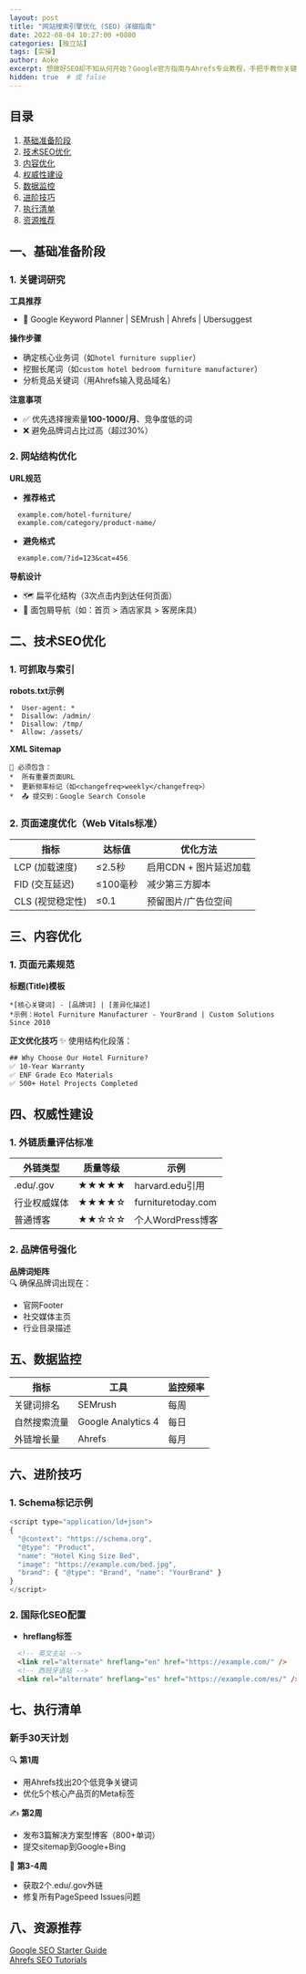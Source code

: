 ```yaml
---
layout: post
title: "网站搜索引擎优化 (SEO) 详细指南"
date: 2022-08-04 10:27:00 +0800
categories: [独立站]
tags: [实操]
author: Aoke
excerpt: 想做好SEO却不知从何开始？Google官方指南与Ahrefs专业教程，手把手教你关键词挖掘、页面优化和流量增长方法！"
hidden: true  # 或 false
---
```


## 目录
1. [基础准备阶段](#一基础准备阶段)  
2. [技术SEO优化](#二技术seo优化)  
3. [内容优化](#三内容优化)  
4. [权威性建设](#四权威性建设)  
5. [数据监控](#五数据监控)  
6. [进阶技巧](#六进阶技巧)  
7. [执行清单](#七执行清单)
9. [资源推荐](#八资源推荐)

## 一、基础准备阶段

### 1. 关键词研究
​**工具推荐**  
* 🔧 Google Keyword Planner | SEMrush | Ahrefs | Ubersuggest  

**操作步骤**  
* 确定核心业务词（如`hotel furniture supplier`）  
* 挖掘长尾词（如`custom hotel bedroom furniture manufacturer`）  
* 分析竞品关键词（用Ahrefs输入竞品域名）  

**注意事项**  
* ✅ 优先选择搜索量**100-1000/月**、竞争度低的词  
* ❌ 避免品牌词占比过高（超过30%）

### 2. 网站结构优化
**URL规范**  
   * **推荐格式**
```
  example.com/hotel-furniture/  
  example.com/category/product-name/
```
  * **避免格式**
```
  example.com/?id=123&cat=456
```

​**导航设计**  
* 🗺️ 扁平化结构（3次点击内到达任何页面）
* 🔗 面包屑导航（如：首页 > 酒店家具 > 客房床具）

## 二、技术SEO优化
### 1. 可抓取与索引
**robots.txt示例**  
```
*  User-agent: *
*  Disallow: /admin/
*  Disallow: /tmp/
*  Allow: /assets/
```

**​XML Sitemap**
```
📌 必须包含：
*  所有重要页面URL
*  更新频率标记（如<changefreq>weekly</changefreq>）
*  📤 提交到：Google Search Console
```


### 2. 页面速度优化（Web Vitals标准）
| 指标              | 达标值       | 优化方法                  |
|-------------------|-------------|--------------------------|
| LCP (加载速度)     | ≤2.5秒      | 启用CDN + 图片延迟加载    |
| FID (交互延迟)     | ≤100毫秒    | 减少第三方脚本            |
| CLS (视觉稳定性)   | ≤0.1        | 预留图片/广告位空间       |

## 三、内容优化
### 1. 页面元素规范
**标题(Title)模板**  
```
*[核心关键词] - [品牌词] | [差异化描述]  
*示例：Hotel Furniture Manufacturer - YourBrand | Custom Solutions Since 2010
```

​**正文优化技巧**
✨ 使用结构化段落：
```html
## Why Choose Our Hotel Furniture?  
✅ 10-Year Warranty  
✅ ENF Grade Eco Materials  
✅ 500+ Hotel Projects Completed
```

## 四、权威性建设

### 1. 外链质量评估标准
| 外链类型          | 质量等级 | 示例                  |
|-------------------|---------|-----------------------|
| .edu/.gov         | ★★★★★  | harvard.edu引用       |
| 行业权威媒体       | ★★★★☆   | furnituretoday.com     |
| 普通博客           | ★★☆☆☆   | 个人WordPress博客      |

### 2. 品牌信号强化
​**品牌词矩阵**  
  🔍 确保品牌词出现在：
  - 官网Footer  
  - 社交媒体主页  
  - 行业目录描述  

## 五、数据监控
| 指标                | 工具                | 监控频率 |
|---------------------|---------------------|----------|
| 关键词排名          | SEMrush             | 每周     |
| 自然搜索流量        | Google Analytics 4  | 每日     |
| 外链增长量          | Ahrefs              | 每月     |

## 六、进阶技巧
### 1. Schema标记示例
```js
<script type="application/ld+json">
{
  "@context": "https://schema.org",
  "@type": "Product",
  "name": "Hotel King Size Bed",
  "image": "https://example.com/bed.jpg",
  "brand": { "@type": "Brand", "name": "YourBrand" }
}
</script>
```

### 2. 国际化SEO配置
- ​**hreflang标签**  
```html
  <!-- 英文主站 -->
  <link rel="alternate" hreflang="en" href="https://example.com/" />
  <!-- 西班牙语站 -->
  <link rel="alternate" hreflang="es" href="https://example.com/es/" />
```

## 七、执行清单
### 新手30天计划
🔍 ​**第1周**  
   - 用Ahrefs找出20个低竞争关键词  
   - 优化5个核心产品页的Meta标签  

✍️ ​**第2周**  
   - 发布3篇解决方案型博客（800+单词）  
   - 提交sitemap到Google+Bing

🚀 ​**第3-4周**  
   - 获取2个.edu/.gov外链  
   - 修复所有PageSpeed Issues问题

## 八、资源推荐
[Google SEO Starter Guide](https://developers.google.com/search/docs/fundamentals/seo-starter-guide)  
[Ahrefs SEO Tutorials](https://ahrefs.com/blog/)




